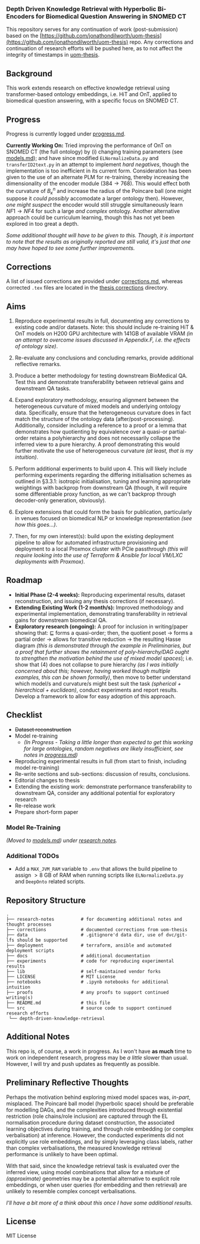 ### Depth Driven Knowledge Retrieval with Hyperbolic Bi-Encoders for Biomedical Question Answering in SNOMED CT

This repository serves for any continuation of work (post-submission) based on the [https://github.com/jonathondilworth/uom-thesis](https://github.com/jonathondilworth/uom-thesis) repo. Any corrections and continuation of research efforts will be pushed here, as to not affect the integrity of timestamps in [uom-thesis](https://github.com/jonathondilworth/uom-thesis).

## Background

This work extends research on effective knowledge retrieval using transformer-based ontology embeddings, i.e. HiT and OnT, applied to biomedical question answering, with a specific focus on SNOMED CT.

## Progress

Progress is currently logged under [progress.md](./progress.md).

**Currently Working On:** Tried improving the performance of OnT on SNOMED CT (the full ontology) by (i) changing training parameters (see [models.md](./research-notes/models.md)); and have since modified `ELNormalizeData.py` and `transferID2text.py` in an attempt to implement *hard negatives*, though the implementation is too inefficient in its current form. Consideration has been given to the use of an alternate PLM for re-training, thereby increasing the dimensionality of the encoder module ($384 \rightarrow 768$). This would effect both the curvature of $B^n_\kappa$ and increase the radius of the Poincare ball (one might suppose it *could possibly* accomodate a larger ontology then). However, *one might suspect* the encoder would still struggle simultaneously learn $NF1 \rightarrow NF4$ for such a large *and complex* ontology. Another alternative approach could be curriculum learning, though this has not yet been explored in too great a depth.

*Some additional thought will have to be given to this. Though, it is important to note that the results as originally reported are still valid, it's just that one may have hoped to see some further improvements.*

## Corrections

A list of issued corrections are provided under [corrections.md](./corrections/corrections.md), whereas corrected `.tex` files are located in the [thesis corrections](./corrections/thesis/) directory.

## Aims

1. Reproduce experimental results in full, documenting any corrections to existing code and/or datasets. Note: this should include re-training HiT & OnT models on H200 GPU architecture with 141GB of available VRAM *(in an attempt to overcome issues discussed in Appendix.F, i.e. the effects of ontology size)*.

2. Re-evaluate any conclusions and concluding remarks, provide additional reflective remarks.

3. Produce a better methodology for testing downstream BioMedical QA. Test this and demonstrate transferability between retrieval gains and downstream QA tasks.

4. Expand exploratory methodology, ensuring alignment between the heterogeneous curvature of mixed models and underlying ontology data. Specifically, ensure that the heterogeneous curvature does in fact match the structure of the ontology data (after/post-processing). Additionally, consider including a reference to a proof or a lemma that demonstrates how quotienting by equivalence over a quasi-or partial-order retains a polyhierarchy and does not necessarily collapse the inferred view to a pure hierarchy. A proof demonstrating this would further motivate the use of heterogeneous curvature *(at least, that is my intuition)*.

5. Perform additional experiments to build upon 4. This will likely include performing experiments regarding the differing initialisation schemes as outlined in §3.3.1: isotropic initialisation, tuning and learning appropriate weightings with backprop from downstream QA (though, it will require some differentiable proxy function, as we can't backprop through decoder-only generation, obviously).

6. Explore extensions that could form the basis for publication, particularly in venues focused on biomedical NLP or knowledge representation *(see how this goes...)*.

7. Then, for my own interest(s): build upon the existing deployment pipeline to allow for automated infrastructure provisioning and deployment to a local Proxmox cluster with PCIe passthrough *(this will require looking into the use of Terraform & Ansible for local VM/LXC deployments with Proxmox)*.

## Roadmap

- **Initial Phase (2-4 weeks):** Reproducing experimental results, dataset reconstruction, and issuing any thesis corrections (if necessary).
- **Extending Existing Work (1-2 month/s):** Improved methodology and experimental implementation, demonstrating transferability in retrieval gains for downstream biomedical QA.
- **Exploratory research (ongoing):** A proof for inclusion in writing/paper showing that: $\sqsubseteq$ forms a quasi-order; then, the quotient poset $\rightarrow$ forms a partial order $\rightarrow$ allows for transitive reduction $\rightarrow$ the resulting Hasse diagram *(this is demonstrated through the example in Preliminaries, but a proof that further shows the retainment of poly-hierarchy/DAG ought to strengthen the motivation behind the use of mixed model spaces*); i.e. show that (4) does not collapse to pure hierarchy *(as I was initially concerned about this; however, having worked though multiple examples, this can be shown formally)*, then move to better understand which model/s and curvature/s might best suit the task *(spherical + hierarchical + euclidean)*, conduct experiments and report results. Develop a framework to allow for easy adoption of this approach.

## Checklist

* ~~Dataset reconstruction~~
* Model re-training 
    * *(In Progress - Taking a little longer than expected to get this working for large ontologies, random negatives are likely insufficient, see notes in [progress.md](./progress.md))*
* Reproducing experimental results in full (from start to finish, including model re-training)
* Re-write sections and sub-sections: discussion of results, conclusions.
* Editorial changes to thesis
* Extending the existing work: demonstrate performance transferability to downstream QA, consider any additional potential for exploratory research
* Re-release work
* Prepare short-form paper

### Model Re-Training

*(Moved to [models.md](./research-notes/models.md)) under [research notes](./research-notes/).*

### Additional TODOs

* Add a `MAX_JVM_RAM` variable to `.env` that allows the build pipeline to assign $>8$ GB of RAM when running scripts like `ELNormalizeData.py` and `DeepOnto` related scripts.

## Repository Structure

```
.
├── research-notes          # for documenting additional notes and thought processes
├── corrections             # documented corrections from uom-thesis
├── data                    # .gitignore'd data dir, use of dvc/git-lfs should be supported
├── deployment              # terraform, ansible and automated deployment scripts
├── docs                    # additional documentation
├── experiments             # code for reproducing experimental results
├── lib                     # self-maintained vendor forks
├── LICENSE                 # MIT License
├── notebooks               # .ipynb notebooks for additional intuition
├── proofs                  # any proofs to support continued writing(s)
├── README.md               # this file
└── src                     # source code to support continued research efforts
 └── depth-driven-knowledge-retrieval
```

## Additional Notes

This repo is, of course, a work in progress. As I won't have **as much** time to work on independent research, progress may be *a little* slower than usual. However, I will try and push updates as frequently as possible.

## Preliminary Reflective Thoughts

Perhaps the motivation behind exploring mixed model spaces was, *in-part*, misplaced. The Poincaré ball model (hyperbolic space) should be preferable for modelling DAGs, and the complexities introduced through existential restriction (role chains/role inclusion) are captured through the EL normalisation procedure during dataset construction, the associated learning objectives during training, and through role embedding (or complex verbalisation) at inference. However, the conducted experiments did not explicitly use role embeddings, and by simply leveraging class labels, rather than complex verbalisations, the measured knowledge retrieval performance is unlikely to have been optimal.

With that said, since the knowledge retrieval task is evaluated over the inferred view, using model combinations that allow for a mixture of *(approximate)* geometries may be a potential alternative to explicit role embeddings, or when user queries (for embedding and then retrieval) are unlikely to resemble complex concept verbalisations.

*I'll have a bit more of a think about this once I have some additional results.*

## License

MIT License